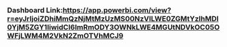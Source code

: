 ### Dashboard Link:https://app.powerbi.com/view?r=eyJrIjoiZDhiMmQzNjMtMzUzMS00NzVlLWE0ZGMtYzlhMDI0YjM5ZGY1IiwidCI6ImRmODY3OWNkLWE4MGUtNDVkOC05OWFjLWM4M2VkN2ZmOTVhMCJ9

